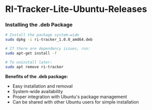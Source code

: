 # RI-Tracker-Lite-Ubuntu-Releases

### Installing the .deb Package
```bash
# Install the package system-wide
sudo dpkg -i ri-tracker_1.0.0_amd64.deb

# If there are dependency issues, run:
sudo apt-get install -f

# To uninstall later:
sudo apt remove ri-tracker
```

**Benefits of the .deb package:**
- Easy installation and removal
- System-wide availability
- Proper integration with Ubuntu's package management
- Can be shared with other Ubuntu users for simple installation




